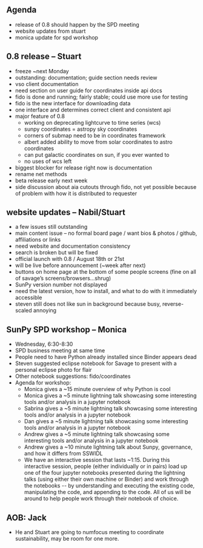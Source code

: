 Agenda
------
- release of 0.8 should happen by the SPD meeting
- website updates from stuart
- monica update for spd workshop

0.8 release – Stuart
--------------------
- freeze ~next Monday
- outstanding: documentation; guide section needs review
- vso client documentation
- need section on user guide for coordinates inside api docs
- fido is done and running; fairly stable; could use more use for testing
- fido is the new interface for downloading data
- one interface and determines correct client and consistent api
- major feature of 0.8
   - working on deprecating lightcurve to time series (wcs)
   - sunpy coordinates = astropy sky coordinates
   - corners of submap need to be in coordinates framework
   - albert added ability to move from solar coordinates to astro coordinates
   - can put galactic coordinates on sun, if you ever wanted to
   - no uses of wcs left
- biggest blocker for release right now is documentation
- rename net methods
- beta release early next week
- side discussion about aia cutouts through fido, not yet possible because of problem with how it is distributed to requester

website updates – Nabil/Stuart
------------------------------
- a few issues still outstanding
- main content issue – no formal board page / want bios & photos / github, affiliations or links
- need website and documentation consistency
- search is broken but will be fixed
- official launch with 0.8 / August 18th or 21st
- will be live before announcement (~week after next)
- buttons on home page at the bottom of some people screens (fine on all of savage’s screens/browsers...shrug)
- SunPy version number not displayed
- need the latest version, how to install, and what to do with it immediately accessible
- steven still does not like sun in background because busy, reverse-scaled annoying

SunPy SPD workshop – Monica
---------------------------
- Wednesday, 6:30-8:30
- SPD business meeting at same time
- People need to have Python already installed since Binder appears dead
- Steven suggested eclipse notebook for Savage to present with a personal
eclipse photo for flair
- Other notebook suggestions: fido/coordinates
- Agenda for workshop:
   - Monica gives a ~15 minute overview of why Python is cool
   - Monica gives a ~5 minute lightning talk showcasing some interesting tools and/or analysis
in a jupyter notebook
   - Sabrina gives a ~5 minute lightning talk showcasing some interesting tools and/or analysis
in a jupyter notebook
   - Dan gives a ~5 minute lightning talk showcasing some interesting tools and/or analysis in a
jupyter notebook
   - Andrew gives a ~5 minute lightning talk showcasing some interesting tools and/or analysis
in a jupyter notebook
   - Andrew gives a ~10 minute lightning talk about Sunpy, governance, and how it differs from
SSWIDL
   - We have an interactive session that lasts ~1:15. During this interactive session, people
(either individually or in pairs) load up one of the four jupyter notebooks presented during the
lightning talks (using either their own machine or Binder) and work through the notebooks --
by understanding and executing the existing code, manipulating the code, and appending to
the code. All of us will be around to help people work through their notebook of choice.

AOB: Jack
---------
- He and Stuart are going to numfocus meeting to coordinate sustainability, may be room for one more.